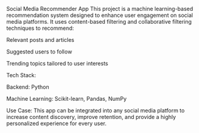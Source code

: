 Social Media Recommender App
This project is a machine learning-based recommendation system designed to enhance user engagement on social media platforms.
It uses content-based filtering and collaborative filtering techniques to recommend:

Relevant posts and articles

Suggested users to follow

Trending topics tailored to user interests

Tech Stack:

Backend: Python

Machine Learning: Scikit-learn, Pandas, NumPy

Use Case:
This app can be integrated into any social media platform to increase content discovery, improve retention, and provide a highly personalized experience for every user.
